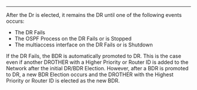 
---
After the Dr is elected, it remains the DR until one of the following events occurs:
- The DR Fails
- The OSPF Process on the DR Fails or is Stopped
- The multiaccess interface on the DR Fails or is Shutdown

If the DR Fails, the BDR is automatically promoted to DR.
This is the case even if another DROTHER with a Higher Priority or Router ID is added to the Network after the initial DR/BDR Election.
However, after a BDR is promoted to DR, a new BDR Election occurs and the DROTHER with the Highest Priority or Router ID is elected as the new BDR.
